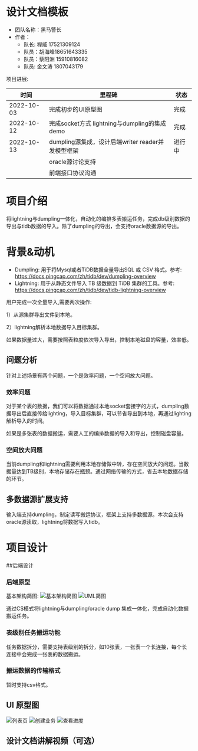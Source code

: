 # 设计文档模板
- 团队名称：黑马警长
- 作者：
  - 队长: 程威 17521309124
  - 队员：胡海峰18651643335 
  - 队员：蔡阳洲 15910816082
  - 队员: 金文涛 1807043179


项目进展:

|  时间   | 里程碑  | 状态  |
|  ----  | ----  | ----  |
| 2022-10-03  | 完成初步的UI原型图  | 完成 |
| 2022-10-12  | 完成socket方式 lightning与dumpling的集成 demo| 完成 |
| 2022-10-13  | dumpling源集成，设计后端writer reader并发模型框架 | 进行中 |
|   | oracle源讨论支持 |  |
|   | 前端接口协议沟通 |  |

# 项目介绍
将lightning与dumpling一体化，自动化的编排多表搬运任务，完成db级别数据的导出与tidb数据的导入。除了dumpling的导出，会支持oracle数据源的导出。

# 背景&动机

- Dumpling: 用于将Mysql或者TiDB数据全量导出SQL 或 CSV 格式。参考: https://docs.pingcap.com/zh/tidb/dev/dumpling-overview
- Lightning: 用于从静态文件导入 TB 级数据到 TiDB 集群的工具。参考: https://docs.pingcap.com/zh/tidb/dev/tidb-lightning-overview

用户完成一次全量导入,需要两次操作:

1）从源集群导出文件到本地。

2）lightning解析本地数据导入目标集群。

如果数据量过大，需要按照表粒度依次导入导出，控制本地磁盘的容量，效率低。

## 问题分析
针对上述场景有两个问题，一个是效率问题，一个空间放大问题。
### 效率问题
对于某个表的数据，我们可以将数据通过本地socket套接字的方式，dumpling数据导出后直接传给lighting，导入目标集群，可以节省导出到本地，再通过lighting解析导入的时间。

如果是多张表的数据搬运，需要人工的编排数据的导入和导出，控制磁盘容量。
### 空间放大问题
当前dumpling和lightning需要利用本地存储做中转，存在空间放大的问题。当数据量达到TB级别，本地存储存在瓶颈。通过网络传输的方式，省去本地数据存储的环节。

## 多数据源扩展支持
输入端支持dumpling，制定读写搬运协议，框架上支持多数据源。本次会支持oracle源读取，lightning将数据写入tidb。


# 项目设计
##后端设计
### 后端原型
基本架构简图:
![基本架构简图](https://github.com/mikechengwei/Hackathon-2022/blob/main/images/4.jpg)
![UML简图](https://github.com/mikechengwei/Hackathon-2022/blob/main/images/5.jpg)

通过CS模式将lightning与dumpling/oracle dump 集成一体化，完成自动化数据搬运任务。
### 表级别任务搬运功能
任务数据拆分，需要支持表级别的拆分，如10张表，一张表一个长连接，每个长连接中会完成一张表的数据搬运。


### 搬运数据的传输格式
暂时支持csv格式。


## UI 原型图
![列表页](https://github.com/mikechengwei/Hackathon-2022/blob/main/images/1.jpg)
![创建业务](https://github.com/mikechengwei/Hackathon-2022/blob/main/images/2.jpg)
![查看进度](https://github.com/mikechengwei/Hackathon-2022/blob/main/images/3.jpg)


## 设计文档讲解视频（可选）